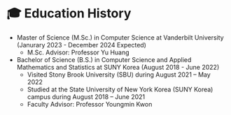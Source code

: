 #  🎓 Education History

* Master of Science (M.Sc.) in Computer Science at Vanderbilt University (Janurary 2023 - December 2024 Expected)
  * M.Sc. Advisor: Professor Yu Huang 
* Bachelor of Science (B.S.) in Computer Science and Applied Mathematics and Statistics at SUNY Korea (August 2018 - June 2022)
  * Visited Stony Brook University (SBU) during August 2021 – May 2022
  * Studied at the State University of New York Korea (SUNY Korea) campus during August 2018 – June 2021
  * Faculty Advisor: Professor Youngmin Kwon
